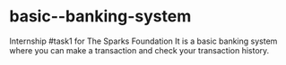 # basic--banking-system
Internship #task1 for The Sparks Foundation
It is a basic banking system where you can make a transaction and check your transaction history.
